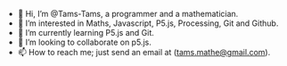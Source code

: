 - 👋 Hi, I’m @Tams-Tams, a programmer and a mathematician.
- 👀 I’m interested in Maths, Javascript, P5.js, Processing, Git and Github.
- 🌱 I’m currently learning P5.js and Git.
- 💞️ I’m looking to collaborate on p5.js.
- 📫 How to reach me; just send an email at (tams.mathe@gmail.com).

<!---
Tams-Tams/Tams-Tams is a ✨ special ✨ repository because its `README.md` (this file) appears on your GitHub profile.
You can click the Preview link to take a look at your changes.
--->

